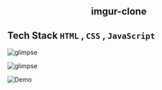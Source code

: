 <h2 align="center"> imgur-clone</h2> 


## Tech Stack  `HTML` , `CSS` , `JavaScript`



![glimpse](https://github.com/mayuriwasu1/imgur-clone/blob/main/images/redme1.png)


![glimpse](https://github.com/mayuriwasu1/imgur-clone/blob/main/images/redme2.png)


![Demo](https://imgur-clone-beta.vercel.app/) 
